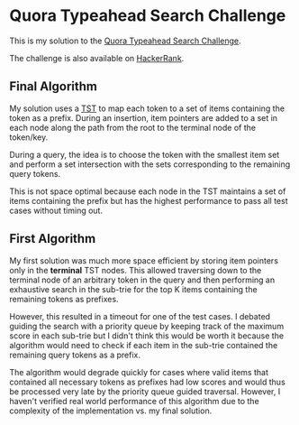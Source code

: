 # Quora Typeahead Search Challenge

This is my solution to the
[Quora Typeahead Search Challenge](https://www.quora.com/challenges#typeahead_search).

The challenge is also available on [HackerRank](https://www.hackerrank.com/contests/cs-quora/challenges/quora-typeahead-search).

## Final Algorithm

My solution uses a [TST](https://en.wikipedia.org/wiki/Ternary_search_tree) to
map each token to a set of items containing the token as a prefix. During an
insertion, item pointers are added to a set in each node along the path from the
root to the terminal node of the token/key.

During a query, the idea is to choose the token with the smallest item set and
perform a set intersection with the sets corresponding to the remaining query
tokens.

This is not space optimal because each node in the TST maintains a set of items
containing the prefix but has the highest performance to pass all test cases
without timing out.

## First Algorithm

My first solution was much more space efficient by storing item pointers only in
the **terminal** TST nodes. This allowed traversing down to the terminal node of
an arbitrary token in the query and then performing an exhaustive search in the
sub-trie for the top K items containing the remaining tokens as prefixes.

However, this resulted in a timeout for one of the test cases. I debated
guiding the search with a priority queue by keeping track of the maximum score
in each sub-trie but I didn't think this would be worth it because the
algorithm would need to check if each item in the sub-trie contained the
remaining query tokens as a prefix.

The algorithm would degrade quickly for cases where valid items that contained
all necessary tokens as prefixes had low scores and would thus be processed very
late by the priority queue guided traversal. However, I haven't verified real
world performance of this algorithm due to the complexity of the implementation
vs. my final solution.
